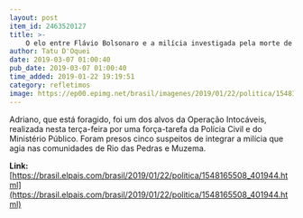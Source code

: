 ```yaml
---
layout: post
item_id: 2463520127
title: >-
    O elo entre Flávio Bolsonaro e a milícia investigada pela morte de Marielle
author: Tatu D'Oquei
date: 2019-03-07 01:00:40
pub_date: 2019-03-07 01:00:40
time_added: 2019-01-22 19:19:51
category: refletimos
image: https://ep00.epimg.net/brasil/imagenes/2019/01/22/politica/1548165508_401944_1548165856_rrss_normal.jpg
---
```


Adriano, que está foragido, foi um dos alvos da Operação Intocáveis, realizada nesta terça-feira por uma força-tarefa da Polícia Civil e do Ministério Público. Foram presos cinco suspeitos de integrar a milícia que agia nas comunidades de Rio das Pedras e Muzema.

**Link:** [https://brasil.elpais.com/brasil/2019/01/22/politica/1548165508_401944.html](https://brasil.elpais.com/brasil/2019/01/22/politica/1548165508_401944.html)

